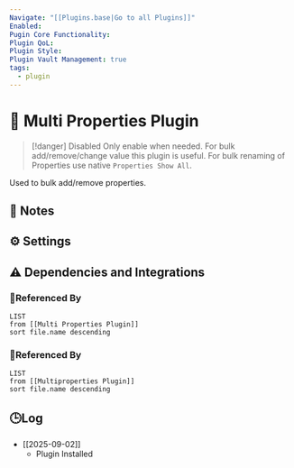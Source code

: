 ```yaml
---
Navigate: "[[Plugins.base|Go to all Plugins]]"
Enabled:
Pugin Core Functionality:
Plugin QoL:
Plugin Style:
Plugin Vault Management: true
tags:
  - plugin
---
```

# 🔌 Multi Properties Plugin

> [!danger] Disabled
> Only enable when needed. For bulk add/remove/change value this plugin is useful. For bulk renaming of Properties use native `Properties Show All`.

Used to bulk add/remove properties.

## 📝 Notes

## ⚙️ Settings

## ⚠️ Dependencies and Integrations

### 🔗Referenced By

```dataview
LIST
from [[Multi Properties Plugin]]
sort file.name descending
```

### 🔗Referenced By

```dataview
LIST
from [[Multiproperties Plugin]]
sort file.name descending
```

## 🕒Log

- [[2025-09-02]]
	- Plugin Installed
